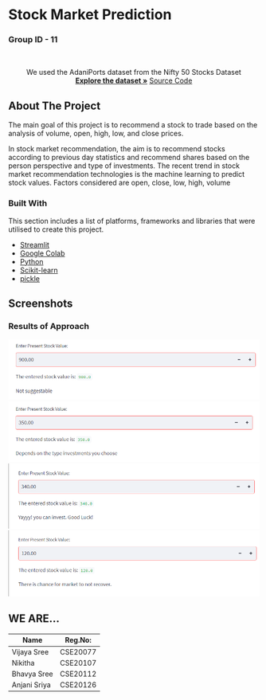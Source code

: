 # Stock Market Prediction

<h3> Group ID - 11 </h3>

<br />

<div align="center">
<p align="center">
We used the AdaniPorts dataset from the Nifty 50 Stocks Dataset <br>
<a href=https://github.com/AnjaniSriya/ML_Project/blob/b6c9682c2cf2c2451b87a2b7074578024a263743/ADANIPORTS.csv><strong>Explore the dataset »</strong></a>
<a href="https://github.com/AnjaniSriya/ML_Project/blob/b6c9682c2cf2c2451b87a2b7074578024a263743/CSE20077,20107,20112,20126.py">Source Code</a>
  </p>
</div>


<!-- ABOUT THE PROJECT -->
## About The Project

<p>The main goal of this project is to recommend a stock to trade based on the analysis of volume, open, high, low, and close prices.</p>
<p>In stock market recommendation, the aim is to recommend stocks according to previous day statistics and recommend shares based on the person perspective and type of investments. The recent trend in stock market recommendation technologies is the machine learning to predict stock values. Factors considered are open, close, low, high, volume</p>


### Built With

This section includes a list of platforms, frameworks and libraries that were utilised to create this project.

* [Streamlit](https://docs.streamlit.io/)
* [Google Colab](https://research.google.com/colaboratory/)
* [Python](https://www.python.org/)
* [Scikit-learn](https://scikit-learn.org/stable/)
* [pickle](https://docs.python.org/3/library/pickle.html)


<!-- SCREENSHOTS -->
## Screenshots

<h3> Results of Approach  </h3>
<img src="https://github.com/AnjaniSriya/ML_Project/blob/b6c9682c2cf2c2451b87a2b7074578024a263743/444.png">
<img src="https://github.com/AnjaniSriya/ML_Project/blob/b6c9682c2cf2c2451b87a2b7074578024a263743/333.png">
<img src="https://github.com/AnjaniSriya/ML_Project/blob/b6c9682c2cf2c2451b87a2b7074578024a263743/222.png">
<img src="https://github.com/AnjaniSriya/ML_Project/blob/b6c9682c2cf2c2451b87a2b7074578024a263743/111.png">

<!-- TEAM MEMBERS -->
## WE ARE...

Name          | Reg.No:
------------- | -------------
Vijaya Sree   | CSE20077
Nikitha       | CSE20107
Bhavya Sree   | CSE20112
Anjani Sriya  | CSE20126
